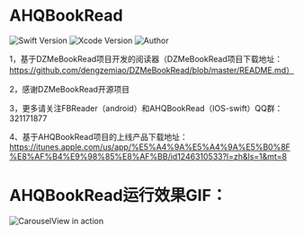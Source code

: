# AHQBookRead

![Swift Version](https://img.shields.io/badge/Swift-3.x-orange.svg) 
![Xcode Version](https://img.shields.io/badge/Xcode-8.2.1-orange.svg) 
![Author](https://img.shields.io/badge/Author-DZM-blue.svg) 


1，基于DZMeBookRead项目开发的阅读器（DZMeBookRead项目下载地址：https://github.com/dengzemiao/DZMeBookRead/blob/master/README.md）

2，感谢DZMeBookRead开源项目

3，更多请关注FBReader（android）和AHQBookRead（IOS-swift）QQ群：321171877

4、基于AHQBookRead项目的上线产品下载地址：https://itunes.apple.com/us/app/%E5%A4%9A%E5%A4%9A%E5%B0%8F%E8%AF%B4%E9%98%85%E8%AF%BB/id1246310533?l=zh&ls=1&mt=8


# AHQBookRead运行效果GIF：

![CarouselView in action](git-001.gif)
